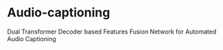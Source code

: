 # Audio-captioning
Dual Transformer Decoder based Features Fusion Network for Automated Audio Captioning
